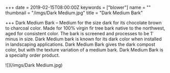 +++
date = 2019-02-15T08:00:00Z
keywords = ["blower"]
name = ""
thumbnail = "/imgs/Dark Medium.jpg"
title = "Dark Medium Bark"

+++
Dark Medium Bark – Medium for the size dark for its chocolate brown to charcoal color. Made for 100% virgin fir tree bark native to the northwest, aged for consistent color. The bark is screened and processes to be 1' minus in size. Dark Medium bark is known for its dark color when installed in landscaping applications. Dark Medium Bark gives the dark compost color, but with the texture variation of a medium bark. Dark Medium Bark is a specialty order product.

![](/imgs/Dark Medium.jpg)